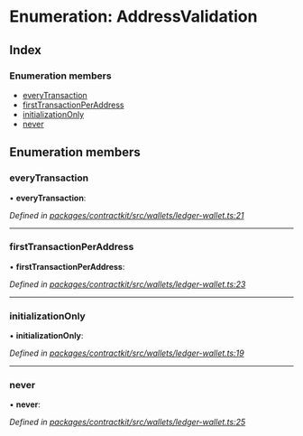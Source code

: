 # Enumeration: AddressValidation

## Index

### Enumeration members

* [everyTransaction](_wallets_ledger_wallet_.addressvalidation.md#everytransaction)
* [firstTransactionPerAddress](_wallets_ledger_wallet_.addressvalidation.md#firsttransactionperaddress)
* [initializationOnly](_wallets_ledger_wallet_.addressvalidation.md#initializationonly)
* [never](_wallets_ledger_wallet_.addressvalidation.md#never)

## Enumeration members

###  everyTransaction

• **everyTransaction**:

*Defined in [packages/contractkit/src/wallets/ledger-wallet.ts:21](https://github.com/celo-org/celo-monorepo/blob/master/packages/contractkit/src/wallets/ledger-wallet.ts#L21)*

___

###  firstTransactionPerAddress

• **firstTransactionPerAddress**:

*Defined in [packages/contractkit/src/wallets/ledger-wallet.ts:23](https://github.com/celo-org/celo-monorepo/blob/master/packages/contractkit/src/wallets/ledger-wallet.ts#L23)*

___

###  initializationOnly

• **initializationOnly**:

*Defined in [packages/contractkit/src/wallets/ledger-wallet.ts:19](https://github.com/celo-org/celo-monorepo/blob/master/packages/contractkit/src/wallets/ledger-wallet.ts#L19)*

___

###  never

• **never**:

*Defined in [packages/contractkit/src/wallets/ledger-wallet.ts:25](https://github.com/celo-org/celo-monorepo/blob/master/packages/contractkit/src/wallets/ledger-wallet.ts#L25)*
